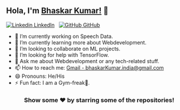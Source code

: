 ## Hola, I'm [Bhaskar Kumar!](https://bhaskarkumar1.github.io/cv/) 👋
[![Linkedin](https://iconscout.com/icon/linkedin-40) LinkedIn](https://www.linkedin.com/)
&nbsp;
[![GitHub](https://cdn.iconscout.com/icon/free/png-64/developer-tool-1889493-1597553.png) GitHub](https://github.com/)

- 🔭 I’m currently working on Speech Data.
- 🌱 I’m currently learning more about Webdevelopment.
- 👯 I’m looking to collaborate on ML projects.
- 🤔 I’m looking for help with TensorFlow.
- 💬 Ask me about Webdevelopment or any tech-related stuff.
- 📫 How to reach me: [Gmail - bhaskarKumar.india@gmail.com](bhaskarKumar.india@gmail.com) 
- 😄 Pronouns: He/His
- ⚡ Fun fact: I am a Gym-freak💪.


<div align="center">

### Show some ❤️ by starring some of the repositories!

</div>

